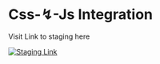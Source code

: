 # Css-↯-Js Integration

Visit Link to staging here

[![Staging Link](https://vercel.com/button)](https://card-components-lib.vercel.app/)

